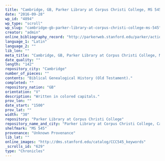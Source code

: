 ```yaml
---
title: "Cambridge, GB, Parker Library at Corpus Christi College, MS 545"
date: "2016-09-28"
wp_id: "4894"
wp_type: "scroll"
wp_slug: "cambridge-gb-parker-library-at-corpus-christi-college-ms-545"
creator: "admin"
online_bibliography_record: "http://parkerweb.stanford.edu/parker/actions/manuscript_description_long_display.do?ms_no=545"
language_1: "Latin"
language_2: ""
lib_lon: ""
meta_title: "Cambridge, GB, Parker Library at Corpus Christi College, MS 545"
date_quality: ""
length: "142"
repository_city: "Cambridge"
number_of_pieces: ""
contents: "Biblical Genealogical History (Old Testament)."
completed: ""
repository_nation: "GB"
orientation: "V"
description: "Written in colored capitals."
prov_lon: ""
date_start: "1500"
prov_lat: ""
width: "30"
repository: "Parker Library at Corpus Christi College"
repository_name_and_city: "Parker Library at Corpus Christi College, Cambridge GB"
shelfmark: "MS 545"
provenance: "Unknown Provenance"
lib_lat: ""
online_images: "http://dms.stanford.edu/catalog/CCC545_keywords"
_scrolls_id: "629"
type: "Chronicles"
---
```



